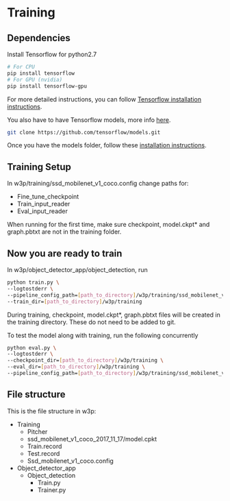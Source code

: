 # Training

## Dependencies

Install Tensorflow for python2.7 

``` bash
# For CPU
pip install tensorflow
# For GPU (nvidia)
pip install tensorflow-gpu
```
For more detailed instructions, you can follow [Tensorflow installation
instructions](https://www.tensorflow.org/install/).

You also have to have Tensorflow models, more info [here](https://github.com/tensorflow/models.git).

``` bash
git clone https://github.com/tensorflow/models.git
```

Once you have the models folder, follow these [installation instructions](https://github.com/tensorflow/models/blob/master/research/object_detection/g3doc/installation.md).

## Training Setup

In w3p/training/ssd_mobilenet_v1_coco.config change paths for:
* Fine_tune_checkpoint
* Train_input_reader
* Eval_input_reader

When running for the first time, make sure checkpoint, model.ckpt* and graph.pbtxt are not in the training folder.

## Now you are ready to train

In w3p/object_detector_app/object_detection, run

``` bash
python train.py \
--logtostderr \
--pipeline_config_path=[path_to_directory]/w3p/training/ssd_mobilenet_v1_coco.config \
--train_dir=[path_to_directory]/w3p/training
```

During training, checkpoint, model.ckpt*, graph.pbtxt files will be created in the training directory.
These do not need to be added to git.

To test the model along with training, run the following concurrently 

``` bash
python eval.py \
--logtostderr \
--checkpoint_dir=[path_to_directory]/w3p/training \
--eval_dir=[path_to_directory]/w3p/training \
--pipeline_config_path=[path_to_directory]/w3p/training/ssd_mobilenet_v1_coco.config \
```

## File structure

This is the file structure in w3p:

- Training
	- Pitcher
	- ssd_mobilenet_v1_coco_2017_11_17/model.cpkt
	- Train.record
	- Test.record
	- Ssd_mobilenet_v1_coco.config
- Object_detector_app
	- Object_detection
		- Train.py
		- Trainer.py

